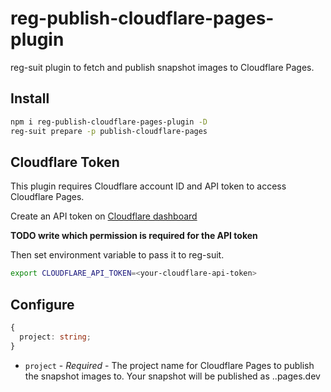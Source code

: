 # reg-publish-cloudflare-pages-plugin

reg-suit plugin to fetch and publish snapshot images to Cloudflare Pages.

## Install

```sh
npm i reg-publish-cloudflare-pages-plugin -D
reg-suit prepare -p publish-cloudflare-pages
```

## Cloudflare Token

This plugin requires Cloudflare account ID and API token to access Cloudflare Pages.

Create an API token on [Cloudflare dashboard](https://dash.cloudflare.com/profile/api-tokens)

**TODO write which permission is required for the API token**

Then set environment variable to pass it to reg-suit.

```sh
export CLOUDFLARE_API_TOKEN=<your-cloudflare-api-token>
```

## Configure

```ts
{
  project: string;
}
```

- `project` - _Required_ - The project name for Cloudflare Pages to publish the snapshot images to. Your snapshot will be published as <key>.<project>.pages.dev
